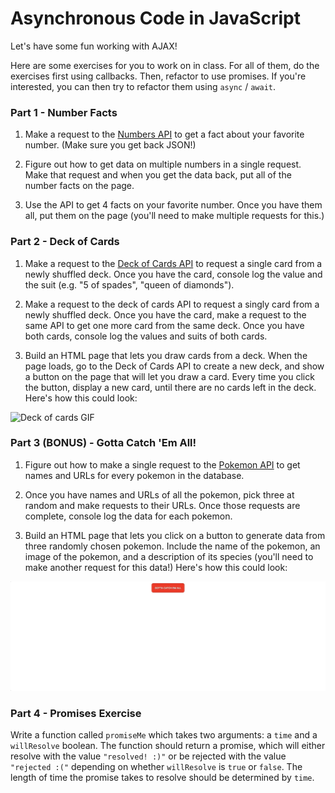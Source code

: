 # Asynchronous Code in JavaScript

Let's have some fun working with AJAX!

Here are some exercises for you to work on in class. For all of them, do the exercises first using callbacks. Then, refactor to use promises. If you're interested, you can then try to refactor them using `async` / `await`.

### Part 1 - Number Facts

1.  Make a request to the [Numbers API](http://numbersapi.com/) to get a fact about your favorite number. (Make sure you get back JSON!)

2.  Figure out how to get data on multiple numbers in a single request. Make that request and when you get the data back, put all of the number facts on the page.

3.  Use the API to get 4 facts on your favorite number. Once you have them all, put them on the page (you'll need to make multiple requests for this.)

### Part 2 - Deck of Cards

1.  Make a request to the [Deck of Cards API](http://deckofcardsapi.com/) to request a single card from a newly shuffled deck. Once you have the card, console log the value and the suit (e.g. "5 of spades", "queen of diamonds").

2.  Make a request to the deck of cards API to request a singly card from a newly shuffled deck. Once you have the card, make a request to the same API to get one more card from the same deck. Once you have both cards, console log the values and suits of both cards.

3.  Build an HTML page that lets you draw cards from a deck. When the page loads, go to the Deck of Cards API to create a new deck, and show a button on the page that will let you draw a card. Every time you click the button, display a new card, until there are no cards left in the deck. Here's how this could look:

![Deck of cards GIF](./images/cards.gif)

### Part 3 (BONUS) - Gotta Catch 'Em All!

1.  Figure out how to make a single request to the [Pokemon API](https://pokeapi.co/) to get names and URLs for every pokemon in the database.

2.  Once you have names and URLs of all the pokemon, pick three at random and make requests to their URLs. Once those requests are complete, console log the data for each pokemon.

3.  Build an HTML page that lets you click on a button to generate data from three randomly chosen pokemon. Include the name of the pokemon, an image of the pokemon, and a description of its species (you'll need to make another request for this data!) Here's how this could look:

![Pokemon GIF](./images/pokemon.gif)

### Part 4 - Promises Exercise

Write a function called `promiseMe` which takes two arguments: a `time` and a `willResolve` boolean. The function should return a promise, which will either resolve with the value `"resolved! :)"` or be rejected with the value `"rejected :("` depending on whether `willResolve` is `true` or `false`. The length of time the promise takes to resolve should be determined by `time`.
